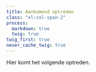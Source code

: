 ```yaml
---
title: Aankomend optreden
class: "xl:col-span-2"
process:
  markdown: true
  twig: true
twig_first: true
never_cache_twig: true
---
```


Hier komt het volgende optreden.
